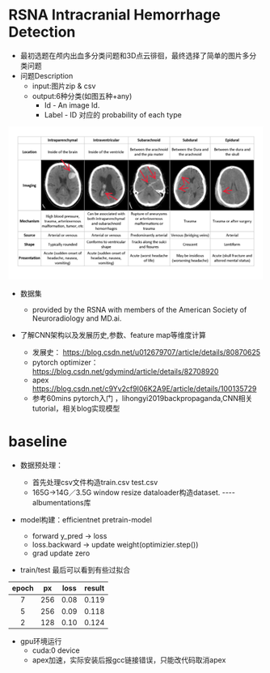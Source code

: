 # RSNA Intracranial Hemorrhage Detection

- 最初选题在颅内出血多分类问题和3D点云徘徊，最终选择了简单的图片多分类问题
- 问题Description
    - input:图片zip & csv
    - output:6种分类(如图五种+any)
        - Id - An image Id. 
        - Label - ID 对应的 probability of each type

![images](https://github.com/violetymr/kaggle_RSNA/blob/master/image/classes.png)

- 数据集
    - provided by the RSNA with members of the American Society of Neuroradiology and MD.ai.
    
- 了解CNN架构以及发展历史,参数、feature map等维度计算
    - 发展史： https://blog.csdn.net/u012679707/article/details/80870625
    - pytorch optimizer： https://blog.csdn.net/gdymind/article/details/82708920
    - apex https://blog.csdn.net/c9Yv2cf9I06K2A9E/article/details/100135729
    - 参考60mins pytorch入门 ，lihongyi2019backpropaganda,CNN相关tutorial，相关blog实现模型
    
# baseline

   - 数据预处理：
        - 首先处理csv文件构造train.csv test.csv
        - 165G->14G／3.5G  window resize dataloader构造dataset. ----albumentations库
  
   - model构建：efficientnet pretrain-model 
        - forward y_pred -> loss
        - loss.backward -> update weight(optimizier.step())
        - grad update zero
       
   - train/test  最后可以看到有些过拟合
   
| epoch | px | loss | result |
|:-----:|:--:|:----:|:------:|
| 7     | 256| 0.08 | 0.119  |    
| 5     | 256| 0.09 | 0.118  |
| 2     | 128| 0.10 | 0.124  |
        

        
   - gpu环境运行 
        - cuda:0 device
        - apex加速，实际安装后报gcc链接错误，只能改代码取消apex






